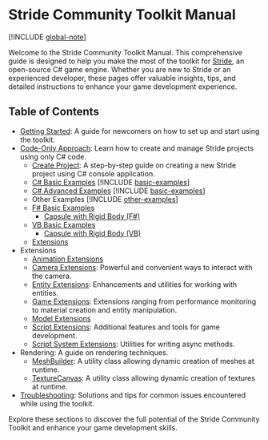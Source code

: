 # Stride Community Toolkit Manual

[!INCLUDE [global-note](../includes/global-note.md)]

Welcome to the Stride Community Toolkit Manual. This comprehensive guide is designed to help you make the most of the toolkit for [Stride](https://www.stride3d.net/), an open-source C# game engine. Whether you are new to Stride or an experienced developer, these pages offer valuable insights, tips, and detailed instructions to enhance your game development experience.

## Table of Contents

- [Getting Started](getting-started.md): A guide for newcomers on how to set up and start using the toolkit.
- [Code-Only Approach](code-only/index.md): Learn how to create and manage Stride projects using only C# code.
  - [Create Project](code-only/create-project.md): A step-by-step guide on creating a new Stride project using C# console application.
  - [C# Basic Examples](code-only/examples/basic-examples.md)
      [!INCLUDE [basic-examples](../includes/manual/basic-examples.md)] 
  - [C# Advanced Examples](code-only/examples/advance-examples.md)
      [!INCLUDE [basic-examples](../includes/manual/advance-examples.md)]
  - Other Examples
      [!INCLUDE [other-examples](../includes/manual/other-examples.md)]  
  - [F# Basic Examples](code-only/examples/basic-examples-fs.md)
    - [Capsule with Rigid Body (F#)](code-only/examples/capsule-with-rigid-body-fs.md)
  - [VB Basic Examples](code-only/examples/basic-examples-vb.md)
    - [Capsule with Rigid Body (VB)](code-only/examples/capsule-with-rigid-body-vb.md)
  - [Extensions](code-only/extensions.md)
- Extensions
  - [Animation Extensions](animation-extensions/index.md)
  - [Camera Extensions](camera-extensions/index.md): Powerful and convenient ways to interact with the camera.
  - [Entity Extensions](entity-extensions/index.md): Enhancements and utilities for working with entities.
  - [Game Extensions](game-extensions/index.md): Extensions ranging from performance monitoring to material creation and entity manipulation.
  - [Model Extensions](model-extensions/index.md)
  - [Script Extensions](script-extensions/index.md): Additional features and tools for game development.
  - [Script System Extensions](script-system-extensions/index.md): Utilities for writing async methods.
- Rendering: A guide on rendering techniques.
  - [MeshBuilder](rendering/mesh-builder.md): A utility class allowing dynamic creation of meshes at runtime.
  - [TextureCanvas](rendering/texture-canvas.md): A utility class allowing dynamic creation of textures at runtime.
- [Troubleshooting](troubleshooting.md): Solutions and tips for common issues encountered while using the toolkit.

Explore these sections to discover the full potential of the Stride Community Toolkit and enhance your game development skills.
